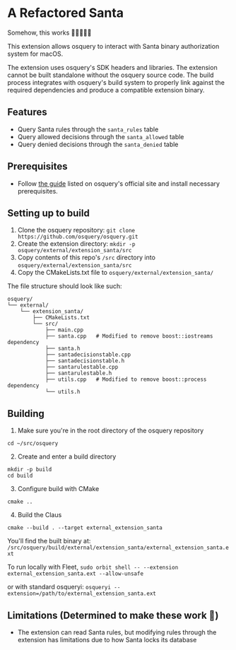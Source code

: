 # A Refactored Santa

 Somehow, this works 🤷🏼🎅🏼🦌

This extension allows osquery to interact with Santa binary authorization system for macOS.

The extension uses osquery's SDK headers and libraries.
The extension cannot be built standalone without the osquery source code. The build process integrates with osquery's build system to properly link against the required dependencies and produce a compatible extension binary.

## Features

- Query Santa rules through the `santa_rules` table
- Query allowed decisions through the `santa_allowed` table
- Query denied decisions through the `santa_denied` table

## Prerequisites
- Follow [the guide](https://osquery.readthedocs.io/en/stable/development/building/) listed on osquery's official site and install necessary prerequisites.

## Setting up to build

1. Clone the osquery repository: `git clone https://github.com/osquery/osquery.git`
2. Create the extension directory: `mkdir -p osquery/external/extension_santa/src`
3. Copy contents of this repo's `/src` directory into `osquery/external/extension_santa/src`
4. Copy the CMakeLists.txt file to `osquery/external/extension_santa/`

The file structure should look like such:

```
osquery/
└── external/
    └── extension_santa/
        ├── CMakeLists.txt
        └── src/
            ├── main.cpp 
            ├── santa.cpp   # Modified to remove boost::iostreams dependency
            ├── santa.h
            ├── santadecisionstable.cpp
            ├── santadecisionstable.h
            ├── santarulestable.cpp
            ├── santarulestable.h
            ├── utils.cpp   # Modified to remove boost::process dependency
            └── utils.h
```

## Building

1. Make sure you're in the root directory of the osquery repository
```
cd ~/src/osquery
```

2. Create and enter a build directory
```
mkdir -p build
cd build
```

3. Configure build with CMake
```
cmake ..
```

4. Build the Claus
```
cmake --build . --target external_extension_santa
```

You'll find the built binary at:
`/src/osquery/build/external/extension_santa/external_extension_santa.ext`

To run locally with Fleet, `sudo orbit shell -- --extension external_extension_santa.ext --allow-unsafe`

or with standard osqueryi:
`osqueryi --extension=/path/to/external_extension_santa.ext`

## Limitations (Determined to make these work 🧐)

- The extension can read Santa rules, but modifying rules through the extension has limitations due to how Santa locks its database